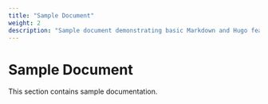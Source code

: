 ```yaml
---
title: "Sample Document"
weight: 2
description: "Sample document demonstrating basic Markdown and Hugo features"
---
```


# Sample Document

This section contains sample documentation. 